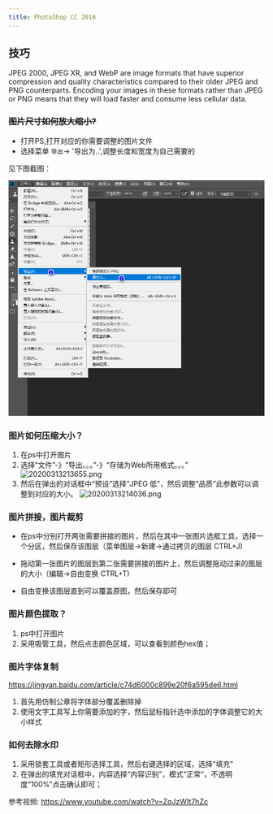 ```yaml
---
title: PhotoShop CC 2018
---
```



## 技巧

JPEG 2000, JPEG XR, and WebP are image formats that have superior compression and quality characteristics compared to their older JPEG and PNG counterparts. Encoding your images in these formats rather than JPEG or PNG means that they will load faster and consume less cellular data.

### ~~图片尺寸如何放大缩小?~~

- 打开PS,打开对应的你需要调整的图片文件
- 选择菜单 `导出`-> '导出为..',调整长度和宽度为自己需要的

见下图截图：

![ps-resize](./img/ps-resize.png)

### 图片如何压缩大小？

1. 在ps中打开图片
2. 选择“文件”-》“导出。。。”-》“存储为Web所用格式。。。”
![20200313213655.png](https://raw.githubusercontent.com/alterhu2020/StorageHub/master/img/20200313213655.png)
3. 然后在弹出的对话框中“预设”选择“JPEG 低”，然后调整“品质”此参数可以调整到对应的大小。
![20200313214036.png](https://raw.githubusercontent.com/alterhu2020/StorageHub/master/img/20200313214036.png)
### 图片拼接，图片裁剪

- 在ps中分别打开两张需要拼接的图片，然后在其中一张图片选框工具，选择一个分区，然后保存该图层（菜单图层->新建->通过拷贝的图层 CTRL+J)

- 拖动第一张图片的图层到第二张需要拼接的图片上，然后调整拖动过来的图层的大小（编辑->自由变换 CTRL+T)

- 自由变换该图层直到可以覆盖原图，然后保存即可

### 图片颜色提取？

1. ps中打开图片
2. 采用吸管工具，然后点击颜色区域，可以查看到颜色hex值；

### 图片字体复制

https://jingyan.baidu.com/article/c74d6000c899e20f6a595de6.html

1. 首先用仿制公章将字体部分覆盖删除掉
2. 使用文字工具写上你需要添加的字，然后鼠标指针选中添加的字体调整它的大小样式

### 如何去除水印

1. 采用锁套工具或者矩形选择工具，然后右键选择的区域，选择“填充”
2. 在弹出的填充对话框中，内容选择“内容识别”，模式“正常”，不透明度“100%”点击确认即可；

参考视频: <https://www.youtube.com/watch?v=ZqJzWIt7hZc>